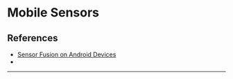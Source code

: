 Mobile Sensors 
==============

## References
- [Sensor Fusion on Android Devices](http://www.youtube.com/watch?v=C7JQ7Rpwn2k)
- [](http://www.youtube.com/watch?v=OGdvjvla1Tc)


- - -


